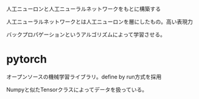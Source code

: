 人工ニューロンと人工ニューラルネットワークをもとに構築する

人工ニューラルネットワークとは人工ニューロンを層にしたもの。高い表現力

バックプロパゲーションというアルゴリズムによって学習させる。

# pytorch

オープンソースの機械学習ライブラリ。define by run方式を採用

Numpyと似たTensorクラスによってデータを扱っている。